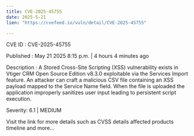 ```yaml
---
title: CVE-2025-45755
date: 2025-5-21
lien: "https://cvefeed.io/vuln/detail/CVE-2025-45755"

---
```


CVE ID : CVE-2025-45755

Published :  May 21
2025
8:15 p.m. | 4 hours
4 minutes ago

Description : A Stored Cross-Site Scripting (XSS) vulnerability exists in Vtiger CRM Open Source Edition v8.3.0
exploitable via the Services Import feature. An attacker can craft a malicious CSV file containing an XSS payload
mapped to the Service Name field. When the file is uploaded
the application improperly sanitizes user input
leading to persistent script execution.

Severity: 6.1 | MEDIUM

Visit the link for more details
such as CVSS details
affected products
timeline
and more...
